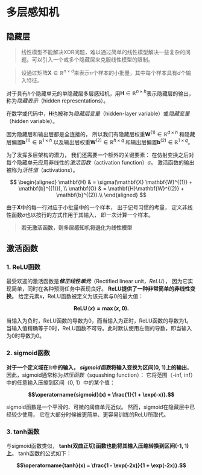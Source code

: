 # 多层感知机

## 隐藏层

> 线性模型不能解决XOR问题，难以通过简单的线性模型解决一些复杂的问题。可以引入一个或多个隐藏层来克服线性模型的限制。

>设通过矩阵$\mathbf{X} \in \mathbb{R}^{n \times d}$来表示$n$个样本的小批量，其中每个样本具有$d$个输入特征。

对于具有$h$个隐藏单元的单隐藏层多层感知机，用$\mathbf{H} \in \mathbb{R}^{n \times h}$表示隐藏层的输出，称为*隐藏表示*（hidden representations）。

在数学或代码中，$\mathbf{H}$也被称为*隐藏层变量*（hidden-layer variable）或*隐藏变量*（hidden variable）。

因为隐藏层和输出层都是全连接的，
所以我们有隐藏层权重$\mathbf{W}^{(1)} \in \mathbb{R}^{d \times h}$
和隐藏层偏置$\mathbf{b}^{(1)} \in \mathbb{R}^{1 \times h}$
以及输出层权重$\mathbf{W}^{(2)} \in \mathbb{R}^{h \times q}$
和输出层偏置$\mathbf{b}^{(2)} \in \mathbb{R}^{1 \times q}$。

为了发挥多层架构的潜力，
我们还需要一个额外的关键要素：
在仿射变换之后对每个隐藏单元应用非线性的*激活函数*（activation function）$\sigma$。
激活函数的输出被称为*活性值*（activations）。

$$
\begin{aligned}
    \mathbf{H} & = \sigma(\mathbf{X} \mathbf{W}^{(1)} + \mathbf{b}^{(1)}), \\
    \mathbf{O} & = \mathbf{H}\mathbf{W}^{(2)} + \mathbf{b}^{(2)}.\\
\end{aligned}
$$

由于$\mathbf{X}$中的每一行对应于小批量中的一个样本，
出于记号习惯的考量，
定义非线性函数$\sigma$也以按行的方式作用于其输入，
即一次计算一个样本。

> **若无激活函数，则多层感知机将退化为线性模型**

## 激活函数

### 1. ReLU函数

最受欢迎的激活函数是***修正线性单元***（Rectified linear unit，*ReLU*），
因为它实现简单，同时在各种预测任务中表现良好。
**ReLU提供了一种非常简单的非线性变换**。
给定元素$x$，ReLU函数被定义为该元素与$0$的最大值：

**$$\operatorname{ReLU}(x) = \max(x, 0).$$**

当输入为负时，ReLU函数的导数为0，而当输入为正时，ReLU函数的导数为1。
当输入值精确等于0时，ReLU函数不可导。此时默认使用左侧的导数，即当输入为0时导数为0。

### 2. sigmoid函数

**对于一个定义域在$\mathbb{R}$中的输入，
*sigmoid函数*将输入变换为区间(0, 1)上的输出**。
因此，sigmoid通常称为*挤压函数*（squashing function）：
它将范围（-inf, inf）中的任意输入压缩到区间（0, 1）中的某个值：

**$$\operatorname{sigmoid}(x) = \frac{1}{1 + \exp(-x)}.$$**

sigmoid函数是一个平滑的、可微的阈值单元近似。 然而，sigmoid在隐藏层中已经较少使用， 它在大部分时候被更简单、更容易训练的ReLU所取代。

### 3. tanh函数

与sigmoid函数类似，
**tanh(双曲正切)函数也能将其输入压缩转换到区间(-1, 1)上**。
tanh函数的公式如下：

**$$\operatorname{tanh}(x) = \frac{1 - \exp(-2x)}{1 + \exp(-2x)}.$$**
